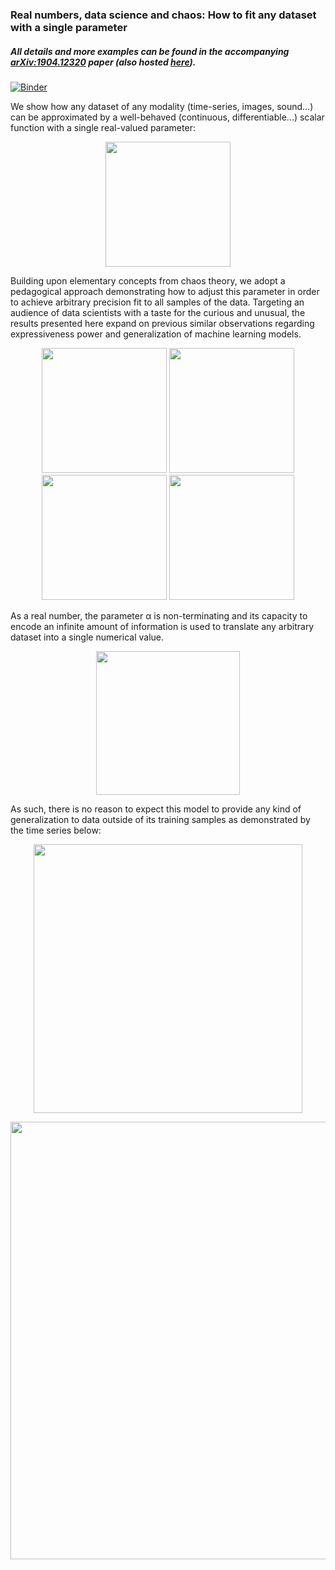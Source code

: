 ### Real numbers, data science and chaos: How to fit any dataset with a single parameter
##### *All details and more examples can be found in the accompanying [arXiv:1904.12320](https://arxiv.org/abs/1904.12320) paper (also hosted [here](1904.12320.pdf)).*

[![Binder](https://mybinder.org/badge_logo.svg)](https://mybinder.org/v2/gh/Ranlot/single-parameter-fit/master)

We show how any dataset of any modality (time-series, images, sound...) can be approximated by a well-behaved 
(continuous, differentiable...) scalar function with a single real-valued parameter:

<p align="center">
<img src="resources/decodingFunction.png" width="200"/>
</p>

Building upon elementary concepts from chaos theory, we adopt a pedagogical approach demonstrating how to adjust
this parameter in order to achieve arbitrary precision fit to all samples of the data.
Targeting an audience of data scientists with a taste for the curious and unusual, the results presented here
expand on previous similar observations regarding expressiveness power and generalization of machine learning models.

<p align="center">
<img src="resources/generatedAnimals/elephant.png" width="200"/>
<img src="resources/generatedAnimals/bird.png" width="200"/>
<img src="resources/generatedAnimals/turtle.png" width="200"/>
<img src="resources/generatedAnimals/fish.png" width="200"/>
</p>

As a real number, the parameter &alpha; is non-terminating and its capacity to encode an infinite amount of information is used to translate any arbitrary dataset into
a single numerical value.

<p align="center">
<img src="resources/alphaEncoding.png" width="230"/>
</p>

As such, there is no reason to expect this model to provide any kind of generalization to data outside of its training samples as demonstrated by the time series below:

<p align="center">
<img src="resources/timeSeries/generalization.png" width="430"/>
</p>

<p align="center">
<img src="resources/timeSeries/alphaValue.png" width="700"/>
</p>
